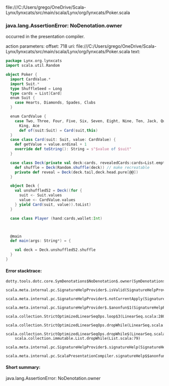 file:///C:/Users/grego/OneDrive/Scala-Lynx/lynxcats/src/main/scala/Lynx/org/lynxcats/Poker.scala
### java.lang.AssertionError: NoDenotation.owner

occurred in the presentation compiler.

action parameters:
offset: 718
uri: file:///C:/Users/grego/OneDrive/Scala-Lynx/lynxcats/src/main/scala/Lynx/org/lynxcats/Poker.scala
text:
```scala
package Lynx.org.lynxcats
import scala.util.Random

object Poker {
  import CardValue.*
  import Suit.*
  type ShuffleSeed = Long
  type cards = List[Card]
  enum Suit {
    case Hearts, Diamonds, Spades, Clubs
  }

  enum CardValue {
    case Two, Three, Four, Five, Six, Seven, Eight, Nine, Ten, Jack, Queen,
      King, Ace
      def of(suit:Suit) = Card(suit,this)
  }
  case class Card(suit: Suit, value: CardValue) {
    def getValue = value.ordinal + 1
    override def toString(): String = s"$value of $suit"
  }

  case class Deck(private val deck:cards, revealedCards:cards=List.empty) {
    def shuffle = Deck(Random.shuffle(deck)) // make recreatable
    private def reveal = Deck(deck.tail,deck.head.pure[@@])
  }

  object Deck {
    val unshuffled52 = Deck((for {
      suit <- Suit.values
      value <- CardValue.values
    } yield Card(suit, value)).toList)
  }

  case class Player (hand:cards,wallet:Int)



  @main
  def main(args: String*) = {

    val deck = Deck.unshuffled52.shuffle
  }
}

```



#### Error stacktrace:

```
dotty.tools.dotc.core.SymDenotations$NoDenotation$.owner(SymDenotations.scala:2576)
	scala.meta.internal.pc.SignatureHelpProvider$.isValid(SignatureHelpProvider.scala:83)
	scala.meta.internal.pc.SignatureHelpProvider$.notCurrentApply(SignatureHelpProvider.scala:96)
	scala.meta.internal.pc.SignatureHelpProvider$.$anonfun$1(SignatureHelpProvider.scala:48)
	scala.collection.StrictOptimizedLinearSeqOps.loop$3(LinearSeq.scala:280)
	scala.collection.StrictOptimizedLinearSeqOps.dropWhile(LinearSeq.scala:282)
	scala.collection.StrictOptimizedLinearSeqOps.dropWhile$(LinearSeq.scala:278)
	scala.collection.immutable.List.dropWhile(List.scala:79)
	scala.meta.internal.pc.SignatureHelpProvider$.signatureHelp(SignatureHelpProvider.scala:48)
	scala.meta.internal.pc.ScalaPresentationCompiler.signatureHelp$$anonfun$1(ScalaPresentationCompiler.scala:375)
```
#### Short summary: 

java.lang.AssertionError: NoDenotation.owner